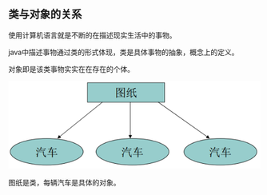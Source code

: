 ## 类与对象的关系

使用计算机语言就是不断的在描述现实生活中的事物。

java中描述事物通过类的形式体现，类是具体事物的抽象，概念上的定义。

对象即是该类事物实实在在存在的个体。

![](/assets/类与对象关系图.png)

图纸是类，每辆汽车是具体的对象。

